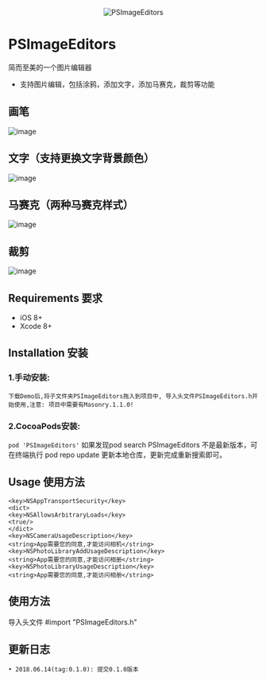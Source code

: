 <p align="center" >
  <img src="https://github.com/paintingStyle/PSImageEditors/blob/master/Screenshot/logo.png" alt="PSImageEditors" title="PSImageEditors">
</p>

# PSImageEditors
简而至美的一个图片编辑器
- 支持图片编辑，包括涂鸦，添加文字，添加马赛克，裁剪等功能

## 画笔
![image](https://github.com/paintingStyle/PSImageEditors/blob/master/Screenshot/1.jpg)

## 文字（支持更换文字背景颜色）
![image](https://github.com/paintingStyle/PSImageEditors/blob/master/Screenshot/2.jpg)

## 马赛克（两种马赛克样式）
![image](https://github.com/paintingStyle/PSImageEditors/blob/master/Screenshot/3.jpg)

## 裁剪
![image](https://github.com/paintingStyle/PSImageEditors/blob/master/Screenshot/4.jpg)

## Requirements 要求
* iOS 8+
* Xcode 8+

## Installation 安装
### 1.手动安装:
`下载Demo后,将子文件夹PSImageEditors拖入到项目中, 导入头文件PSImageEditors.h开始使用,注意: 项目中需要有Masonry.1.1.0!`
### 2.CocoaPods安装:
`pod 'PSImageEditors'`
如果发现pod search PSImageEditors 不是最新版本，可在终端执行 pod repo update 更新本地仓库，更新完成重新搜索即可。

## Usage 使用方法

````
<key>NSAppTransportSecurity</key>
<dict>
<key>NSAllowsArbitraryLoads</key>
<true/>
</dict>
<key>NSCameraUsageDescription</key>
<string>App需要您的同意,才能访问相机</string>
<key>NSPhotoLibraryAddUsageDescription</key>
<string>App需要您的同意,才能访问相册</string>
<key>NSPhotoLibraryUsageDescription</key>
<string>App需要您的同意,才能访问相册</string>
````

## 使用方法

导入头文件 #import "PSImageEditors.h"

## 更新日志
```
• 2018.06.14(tag:0.1.0): 提交0.1.0版本
```
